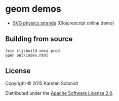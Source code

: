 # geom demos

- [SVG physics strands](http://demo.thi.ng/geom/physics/strands.html) (Clojurescript online demo)

## Building from source

```
lein cljsbuild once prod
open out/index.html
```

## License

Copyright © 2015 Karsten Schmidt

Distributed under the [Apache Software License 2.0](http://www.apache.org/licenses/LICENSE-2.0).
